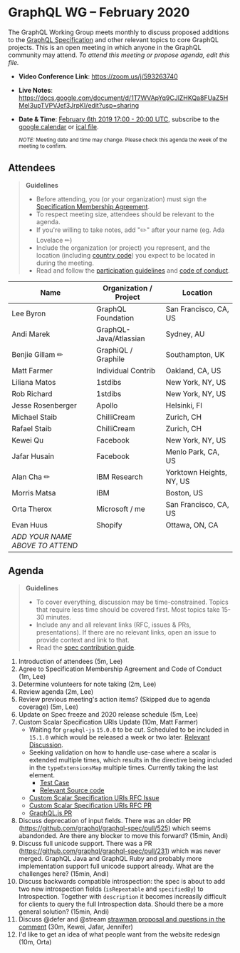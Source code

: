 # GraphQL WG – February 2020

The GraphQL Working Group meets monthly to discuss proposed additions to the
[GraphQL Specification](https://github.com/graphql/graphql-spec) and other
relevant topics to core GraphQL projects. This is an open meeting in which
anyone in the GraphQL community may attend. *To attend this meeting or propose
agenda, edit this file.*

- **Video Conference Link**: https://zoom.us/j/593263740
- **Live Notes**: https://docs.google.com/document/d/1T7WVApYq9CJlZHKQa8FUaZ5HMeI3upTVPVJef3JrpKI/edit?usp=sharing
- **Date & Time**: [February 6th 2019 17:00 - 20:00 UTC](https://www.timeanddate.com/worldclock/meetingdetails.html?year=2020&month=2&day=6&hour=17&min=0&sec=0&p1=224&p2=179&p3=136&p4=37&p5=239&p6=101&p7=152), subscribe to the [google calendar](https://calendar.google.com/calendar/embed?src=graphql.org_lc7llu5kovorb7dl1uo7c6h4ls%40group.calendar.google.com) or [ical file](https://calendar.google.com/calendar/ical/graphql.org_lc7llu5kovorb7dl1uo7c6h4ls%40group.calendar.google.com/public/basic.ics).

  <small>*NOTE:* Meeting date and time may change. Please check this agenda the week of the meeting to confirm.</small>


## Attendees

> **Guidelines**
> - Before attending, you (or your organization) must sign the [Specification Membership Agreement](https://github.com/graphql/foundation).
> - To respect meeting size, attendees should be relevant to the agenda.
> - If you're willing to take notes, add "✏️" after your name (eg. Ada Lovelace ✏)
> - Include the organization (or project) you represent, and the location (including [country code](https://en.wikipedia.org/wiki/List_of_ISO_3166_country_codes#Current_ISO_3166_country_codes)) you expect to be located in during the meeting.
> - Read and follow the [participation guidelines](https://github.com/graphql/graphql-wg#participation-guidelines) and [code of conduct](https://github.com/graphql/foundation/blob/master/CODE-OF-CONDUCT.md).

| Name                     | Organization / Project   | Location
| ------------------------ | ------------------------ | ------------------------
| Lee Byron                | GraphQL Foundation       | San Francisco, CA, US
| Andi Marek               | GraphQL-Java/Atlassian   | Sydney, AU
| Benjie Gillam ✏          | GraphiQL / Graphile      | Southampton, UK
| Matt Farmer              | Individual Contrib       | Oakland, CA, US
| Liliana Matos            | 1stdibs                  | New York, NY, US
| Rob Richard              | 1stdibs                  | New York, NY, US
| Jesse Rosenberger        | Apollo                   | Helsinki, FI
| Michael Staib            | ChilliCream              | Zurich, CH
| Rafael Staib             | ChilliCream              | Zurich, CH
| Kewei Qu                 | Facebook                 | New York, NY, US
| Jafar Husain             | Facebook                 | Menlo Park, CA, US
| Alan Cha ✏               | IBM Research             | Yorktown Heights, NY, US
| Morris Matsa             | IBM                      | Boston, US
| Orta Therox              | Microsoft / me           | San Francisco, CA, US
| Evan Huus                | Shopify                  | Ottawa, ON, CA
| *ADD YOUR NAME ABOVE TO ATTEND*


## Agenda

> **Guidelines**
> - To cover everything, discussion may be time-constrained. Topics that require less time should be covered first. Most topics take 15-30 minutes.
> - Include any and all relevant links (RFC, issues & PRs, presentations). If there are no relevant links, open an issue to provide context and link to that.
> - Read the [spec contribution guide](https://github.com/graphql/graphql-spec/blob/master/CONTRIBUTING.md).

<!--

Example agenda item:

1. Discuss moving the subscriptions proposal to stage 2 (30m, Lee)
   - [Subscriptions RFC](link.to/the-relevant/pr-or-issue-or-doc)
   - [GraphQL.js PR](github.link/to/the/project/pr)
   - [Another Relevant Link](youre.getting/the-idea.now)

-->

1. Introduction of attendees (5m, Lee)
1. Agree to Specification Membership Agreement and Code of Conduct (1m, Lee)
1. Determine volunteers for note taking (2m, Lee)
1. Review agenda (2m, Lee)
1. Review previous meeting's action items? (Skipped due to agenda coverage) (5m, Lee)
1. Update on Spec freeze and 2020 release schedule (5m, Lee)
1. Custom Scalar Specification URIs Update (10m, Matt Farmer)
   - Waiting for `graphql-js` `15.0.0` to be cut.  Scheduled to be included in `15.1.0` which would be released a week or two later.  [Relevant Discussion](https://github.com/graphql/graphql-js/pull/2276#discussion_r367909160).
   - Seeking validation on how to handle use-case where a scalar is extended multiple times, which results in the directive being included in the `typeExtensionsMap` multiple times.  Currently taking the last element.
       - [Test Case](https://github.com/graphql/graphql-js/pull/2276/files#r364908343)
       - [Relevant Source code](https://github.com/graphql/graphql-js/pull/2276/files#diff-a2222d77ff884acdf97c5f295babf27cR333-R340)
   - [Custom Scalar Specification URIs RFC Issue](https://github.com/graphql/graphql-spec/issues/635)
   - [Custom Scalar Specification URIs RFC PR](https://github.com/graphql/graphql-spec/pull/649)
   - [GraphQL.js PR](https://github.com/graphql/graphql-js/pull/2276/files)
1. Discuss deprecation of input fields. There was an older PR (https://github.com/graphql/graphql-spec/pull/525) which seems abandonded. Are there any blocker to move this forward? (15min, Andi)
1. Discuss full unicode support. There was a PR (https://github.com/graphql/graphql-spec/pull/231) which was never merged. GraphQL Java and GraphQL Ruby and probably more implementation support full unicode support already. What are the challenges here? (15min, Andi)
1. Discuss backwards compatible introspection: the spec is about to add two new introspection fields (`isRepeatable` and `specifiedBy`) to Introspection. Together with `description` it becomes increasily difficult for clients to query the full Introspection data. Should there be a more general solution? (15min, Andi)
1. Discuss @defer and @stream [strawman proposal and questions in the comment](https://github.com/graphql/graphql-spec/pull/679) (30m, Kewei, Jafar, Jennifer)
1.  I'd like to get an idea of what people want from the website redesign (10m, Orta)
